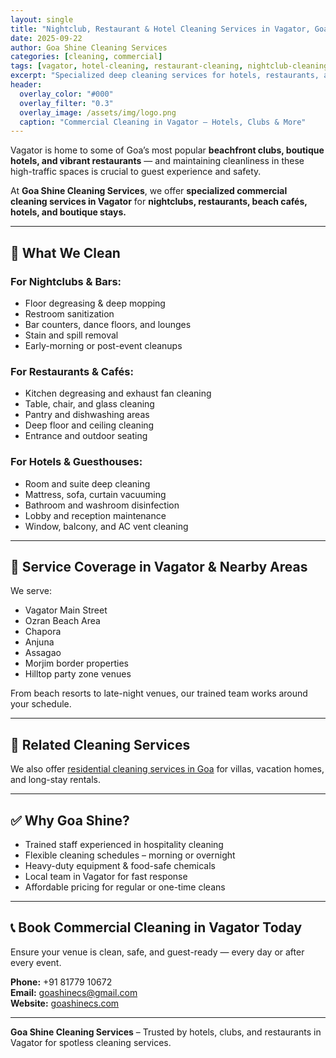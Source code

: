 ```yaml
---
layout: single
title: "Nightclub, Restaurant & Hotel Cleaning Services in Vagator, Goa"
date: 2025-09-22
author: Goa Shine Cleaning Services
categories: [cleaning, commercial]
tags: [vagator, hotel-cleaning, restaurant-cleaning, nightclub-cleaning]
excerpt: "Specialized deep cleaning services for hotels, restaurants, and nightclubs in Vagator, Goa."
header:
  overlay_color: "#000"
  overlay_filter: "0.3"
  overlay_image: /assets/img/logo.png
  caption: "Commercial Cleaning in Vagator – Hotels, Clubs & More"
---
```


Vagator is home to some of Goa’s most popular **beachfront clubs, boutique hotels, and vibrant restaurants** — and maintaining cleanliness in these high-traffic spaces is crucial to guest experience and safety.

At **Goa Shine Cleaning Services**, we offer **specialized commercial cleaning services in Vagator** for **nightclubs, restaurants, beach cafés, hotels, and boutique stays.**

---

## 🧼 What We Clean

### For Nightclubs & Bars:
- Floor degreasing & deep mopping  
- Restroom sanitization  
- Bar counters, dance floors, and lounges  
- Stain and spill removal  
- Early-morning or post-event cleanups

### For Restaurants & Cafés:
- Kitchen degreasing and exhaust fan cleaning  
- Table, chair, and glass cleaning  
- Pantry and dishwashing areas  
- Deep floor and ceiling cleaning  
- Entrance and outdoor seating

### For Hotels & Guesthouses:
- Room and suite deep cleaning  
- Mattress, sofa, curtain vacuuming  
- Bathroom and washroom disinfection  
- Lobby and reception maintenance  
- Window, balcony, and AC vent cleaning

---

## 📍 Service Coverage in Vagator & Nearby Areas

We serve:
- Vagator Main Street  
- Ozran Beach Area  
- Chapora  
- Anjuna  
- Assagao  
- Morjim border properties  
- Hilltop party zone venues  

From beach resorts to late-night venues, our trained team works around your schedule.

---

## 🔗 Related Cleaning Services

We also offer [residential cleaning services in Goa](https://goashinecs.com/residential-cleaning-services-goa) for villas, vacation homes, and long-stay rentals.

---

## ✅ Why Goa Shine?

- Trained staff experienced in hospitality cleaning  
- Flexible cleaning schedules – morning or overnight  
- Heavy-duty equipment & food-safe chemicals  
- Local team in Vagator for fast response  
- Affordable pricing for regular or one-time cleans

---

## 📞 Book Commercial Cleaning in Vagator Today

Ensure your venue is clean, safe, and guest-ready — every day or after every event.

**Phone:** +91 81779 10672  
**Email:** [goashinecs@gmail.com](mailto:goashinecs@gmail.com)  
**Website:** [goashinecs.com](https://goashinecs.com)

---

**Goa Shine Cleaning Services** – Trusted by hotels, clubs, and restaurants in Vagator for spotless cleaning services.
